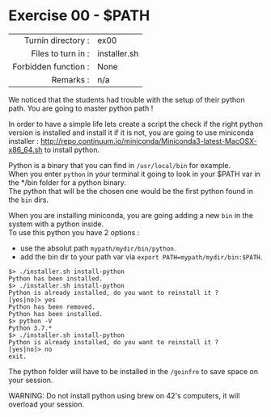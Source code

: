 # Exercise 00 - $PATH

|                         |                    |
| -----------------------:| ------------------ |
|   Turnin directory :    |  ex00              |
|   Files to turn in :    |  installer.sh      |
|   Forbidden function :  |  None              |
|   Remarks :             |  n/a               |

We noticed that the students had trouble with the setup of their python path. You are going to master python path !  

In order to have a simple life lets create a script the check if the right python version is installed and install it if it is not, you are going to use miniconda installer : http://repo.continuum.io/miniconda/Miniconda3-latest-MacOSX-x86_64.sh to install python.  

Python is a binary that you can find in `/usr/local/bin` for example.  
When you enter `python` in your terminal it going to look in your $PATH var in the */bin folder for a python binary.  
The python that will be the chosen one would be the first python found in the `bin` dirs.  

When you are installing miniconda, you are going adding a new `bin` in the system with a python inside.  
To use this python you have 2 options : 
* use the absolut path `mypath/mydir/bin/python`.
* add the bin dir to your path var via `export PATH=mypath/mydir/bin:$PATH`.


```console
$> ./installer.sh install-python
Python has been installed.
$> ./installer.sh install-python
Python is already installed, do you want to reinstall it ?
[yes|no]> yes
Python has been removed.
Python has been installed.
$> python -V
Python 3.7.*
$> ./installer.sh install-python
Python is already installed, do you want to reinstall it ?
[yes|no]> no
exit.
```

The python folder will have to be installed in the `/goinfre` to save space on your session.

WARNING: Do not install python using brew on 42's computers, it will overload your session.
